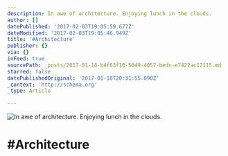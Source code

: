 ```yaml
---
description: In awe of architecture. Enjoying lunch in the clouds.
author: []
datePublished: '2017-02-03T19:05:59.677Z'
dateModified: '2017-02-03T19:05:46.949Z'
title: '#Architecture'
publisher: {}
via: {}
inFeed: true
sourcePath: _posts/2017-01-18-b4f63f10-5049-4057-bedc-e7422ac12115.md
starred: false
datePublishedOriginal: '2017-01-18T20:31:55.090Z'
_context: 'http://schema.org'
_type: Article

---
```

![In awe of architecture. Enjoying lunch in the clouds.](https://the-grid-user-content.s3-us-west-2.amazonaws.com/5f0f390d-f7ab-40e8-8c30-3ec7061e96fa.jpg)

# \#Architecture